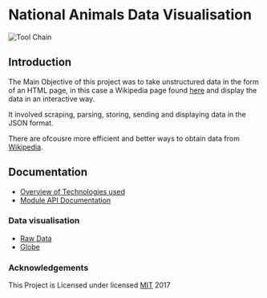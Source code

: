 # National Animals Data Visualisation

![Tool Chain](https://github.com/harps116/national-animals/img/info_national_animals.png)

## Introduction

The Main Objective of this project was to take unstructured data in the form of an HTML page, in this case a Wikipedia page found [here](https://en.wikipedia.org/wiki/List_of_national_animals) and display the data in an interactive way.

It involved scraping, parsing, storing, sending and displaying data in the JSON format.

There are ofcousre more efficient and better ways to obtain data from [Wikipedia](https://en.wikipedia.org/w/api.php?action=parse&page=Flag_of_Ireland§ion=0&format=json).

## Documentation

* [Overview of Technologies used](codinglab.me/national_animals)
* [Module API Documentation](http://adamharpur.com/codinglab.me/datavis/docs)

### Data visualisation

* [Raw Data](datavis.online/map)
* [Globe](http://adamharpur.com/codinglab.me/datavis)

### Acknowledgements

This Project is Licensed under
licensed [MIT](https://choosealicense.com/licenses/mit/) 2017
